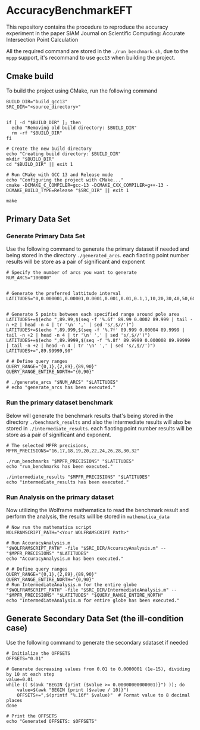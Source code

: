 # AccuracyBenchmarkEFT
This repository contains the procedure to reproduce the accuracy experiment in the paper SIAM Journal on Scientific Computing: Accurate Intersection Point Calculation  

All the required command are stored in the `./run_benchmark.sh`, due to the `mppp` support, it's recommand to use `gcc13` when building the project.

## Cmake build
To build the project using CMake, run the following command
```
BUILD_DIR="build_gcc13"
SRC_DIR="<source_directory>"


if [ -d "$BUILD_DIR" ]; then
  echo "Removing old build directory: $BUILD_DIR"
  rm -rf "$BUILD_DIR"
fi

# Create the new build directory
echo "Creating build directory: $BUILD_DIR"
mkdir "$BUILD_DIR"
cd "$BUILD_DIR" || exit 1

# Run CMake with GCC 13 and Release mode
echo "Configuring the project with CMake..."
cmake -DCMAKE_C_COMPILER=gcc-13 -DCMAKE_CXX_COMPILER=g++-13 -DCMAKE_BUILD_TYPE=Release "$SRC_DIR" || exit 1

make

```

## Primary Data Set

### Generate Primary Data Set
Use the following command to generate the primary dataset if needed and being stored in the directory `./generated_arcs`. each flaoting point number results will be store as a pair of significant and exponent
```
# Specify the number of arcs you want to generate
NUM_ARCS="100000"


# Generate the preferred lattitude interval
LATITUDES="0,0.000001,0.00001,0.0001,0.001,0.01,0.1,1,10,20,30,40,50,60,70,80,89,89.9"


# Generate 5 points between each specified range around pole area
LATITUDES+=$(echo ",89.99,$(seq -f '%.6f' 89.99 0.0002 89.999 | tail -n +2 | head -n 4 | tr '\n' ',' | sed 's/,$//')")
LATITUDES+=$(echo ",89.999,$(seq -f '%.7f' 89.999 0.00004 89.9999 | tail -n +2 | head -n 4 | tr '\n' ',' | sed 's/,$//')")
LATITUDES+=$(echo ",89.9999,$(seq -f '%.8f' 89.9999 0.000008 89.99999 | tail -n +2 | head -n 4 | tr '\n' ',' | sed 's/,$//')")
LATITUDES+=",89.99999,90"

# # Define query ranges
QUERY_RANGE="{0,1},{2,89},{89,90}"
QUERY_RANGE_ENTIRE_NORTH="{0,90}"

# ./generate_arcs "$NUM_ARCS" "$LATITUDES"
# echo "generate_arcs has been executed."

```

### Run the primary dataset benchmark
Below will generate the benchmark results that's being stored in the directory `./benchmark_results` and also the intermediate results will also be stored in `./intermediate_results`. each flaoting point number results will be store as a pair of significant and exponent.
```
# The selected MPFR precisions,
MPFR_PRECISIONS="16,17,18,19,20,22,24,26,28,30,32"

./run_benchmarks "$MPFR_PRECISIONS" "$LATITUDES"
echo "run_benchmarks has been executed."

./intermediate_results "$MPFR_PRECISIONS" "$LATITUDES"
echo "intermediate_results has been executed."
```

### Run Analysis on the primary dataset
Now utilizing the Wolframe mathematica to read the benchmark result and perform the analysis, the results will be stored in `mathematica_data`

```
# Now run the mathematica script
WOLFRAMSCRIPT_PATH="<Your WOLFRAMSCRIPT Path>"

# Run AccuracyAnalysis.m
"$WOLFRAMSCRIPT_PATH" -file "$SRC_DIR/AccuracyAnalysis.m" -- "$MPFR_PRECISIONS" "$LATITUDES"
echo "AccuracyAnalysis.m has been executed."

# # Define query ranges
QUERY_RANGE="{0,1},{2,89},{89,90}"
QUERY_RANGE_ENTIRE_NORTH="{0,90}"
# Run IntermediateAnalysis.m for the entire globe
"$WOLFRAMSCRIPT_PATH" -file "$SRC_DIR/IntermediateAnalysis.m" -- "$MPFR_PRECISIONS" "$LATITUDES" "$QUERY_RANGE_ENTIRE_NORTH"
echo "IntermediateAnalysis.m for entire globe has been executed."
```

## Generate Secondary Data Set (the ill-condition case)
Use the following command to generate the secondary sdataset if needed
```
# Initialize the OFFSETS
OFFSETS="0.01"

# Generate decreasing values from 0.01 to 0.0000001 (1e-15), dividing by 10 at each step
value=0.01
while (( $(awk "BEGIN {print ($value >= 0.00000000000001)}") )); do
    value=$(awk "BEGIN {print ($value / 10)}")
    OFFSETS+=",$(printf "%.16f" $value)"  # Format value to 8 decimal places
done

# Print the OFFSETS
echo "Generated OFFSETS: $OFFSETS"
```